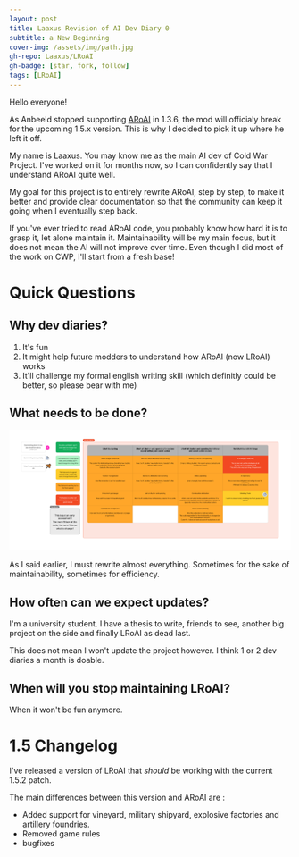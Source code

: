 ```yaml
---
layout: post
title: Laaxus Revision of AI Dev Diary 0
subtitle: a New Beginning
cover-img: /assets/img/path.jpg
gh-repo: Laaxus/LRoAI
gh-badge: [star, fork, follow]
tags: [LRoAI]
---
```


Hello everyone!

As Anbeeld stopped supporting [ARoAI](https://github.com/Anbeeld/ARoAI) in 1.3.6, the mod will officialy break for the upcoming 1.5.x version. This is why I decided to pick it up where he left it off.

My name is Laaxus. You may know me as the main AI dev of Cold War Project. I've worked on it for months now, so I can confidently say that I understand ARoAI quite well.

My goal for this project is to entirely rewrite ARoAI, step by step, to make it better and provide clear documentation so that the community can keep it going when I eventually step back.

If you've ever tried to read ARoAI code, you probably know how hard it is to grasp it, let alone maintain it. Maintainability will be my main focus, but it does not mean the AI will not improve over time. Even though I did most of the work on CWP, I'll start from a fresh base!


# Quick Questions

## Why dev diaries?

1. It's fun
2. It might help future modders to understand how ARoAI (now LRoAI) works
3. It'll challenge my formal english writing skill (which definitly could be better, so please bear with me)

## What needs to be done?

![Roadmap](/assets/dd/dd0/lroai_overview.png)

As I said earlier, I must rewrite almost everything. Sometimes for the sake of maintainability, sometimes for efficiency.


## How often can we expect updates?

I'm a university student. I have a thesis to write, friends to see, another big project on the side and finally LRoAI as dead last.

This does not mean I won't update the project however. I think 1 or 2 dev diaries a month is doable.

## When will you stop maintaining LRoAI?

When it won't be fun anymore.


# 1.5 Changelog

I've released a version of LRoAI that *should* be working with the current 1.5.2 patch.

The main differences between this version and ARoAI are :

- Added support for vineyard, military shipyard, explosive factories and artillery foundries.
- Removed game rules
- bugfixes
